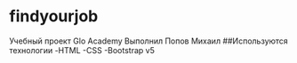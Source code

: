 # findyourjob
Учебный проект Glo Academy
Выполнил Попов Михаил
##Используются технологии
-HTML
-CSS
-Bootstrap v5
